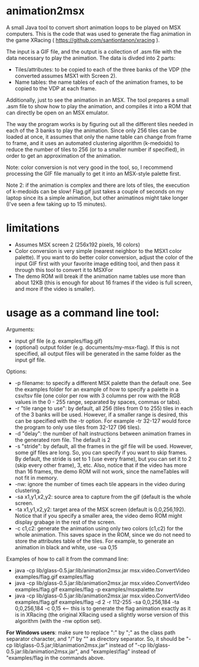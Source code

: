 # animation2msx

A small Java tool to convert short animation loops to be played on MSX computers. This is the code that was used to generate the flag animation in the game XRacing ( https://github.com/santiontanon/xracing ).

The input is a GIF file, and the output is a collection of .asm file with the data necessary to play the animation. The data is divded into 2 parts:
- Tiles/attributes: to be copied to each of the three banks of the VDP (the converted assumes MSX1 with Screen 2).
- Name tables: the name tables of each of the animation frames, to be copied to the VDP at each frame. 

Additionally, just to see the animation in an MSX. The tool prepares a small .asm file to show how to play the animation, and compiles it into a ROM that can directly be open on an MSX emulator.

The way the program works is by figuring out all the different tiles needed in each of the 3 banks to play the animation. Since only 256 tiles can be loaded at once, it assumes that only the name table can change from frame to frame, and it uses an automated clustering algorithm (k-medoids) to reduce the number of tiles to 256 (or to a smaller number if specified), in order to get an approximation of the animation.

Note: color conversion is not very good in the tool, so, I recommend processing the GIF file manually to get it into an MSX-style palette first.

Note 2: if the animation is complex and there are lots of tiles, the execution of k-medoids can be slow! Flag.gif just takes a couple of seconds on my laptop since its a simple animation, but other animatinos might take longer (I've seen a few taking up to 15 minutes).

# limitations

- Assumes MSX screen 2 (256x192 pixels, 16 colors)
- Color conversion is very simple (nearest neighbor to the MSX1 color palette). If you want to do better color conversion, adjust the color of the input GIF first with your favorite image editing tool, and then pass it through this tool to convert it to MSXFor
- The demo ROM will break if the animation name tables use more than about 12KB (this is enough for about 16 frames if the video is full screen, and more if the video is smaller).

# usage as a command line tool:

Arguments:
- input gif file (e.g. examples/flag.gif)
- (optional) output folder (e.g. documents/my-msx-flag). If this is not specified, all output files will be generated in the same folder as the input gif file.

Options:
- -p filename: to specify a different MSX palette than the default one. See the examples folder for an example of how to specify a palette in a csv/tsv file (one color per row with 3 columns per row with the RGB values in the 0 - 255 range, separated by spaces, commas or tabs).
- -r "tile range to use": by default, all 256 (tiles from 0 to 255) tiles in each of the 3 banks will be used. However, if a smaller range is desired, this can be specified with the -tr option. For example -tr 32-127 would force the program to only use tiles from 32-127 (96 tiles).
- -d "delay": the number of halt instructions between animation frames in the generated rom file. The default is 2
- -s "stride": by default, all the frames in the gif file will be used. However, some gif files are long. So, you can specify if you want to skip frames. By default, the stride is set to 1 (use every frame), but you can set it to 2 (skip every other frame), 3, etc. Also, notice that if the video has more than 16 frames, the demo ROM will not work, since the nameTables will not fit in memory.
- -nw: ignore the number of times each tile appears in the video during clustering.
- -sa x1,y1,x2,y2: source area to capture from the gif (default is the whole screen.
- -ta x1,y1,x2,y2: target area of the MSX screen (default is 0,0,256,192). Notice that if you specify a smaller area, the video demo ROM might display grabage in the rest of the screen.
- -c c1,c2: generate the animation using only two colors (c1,c2) for the whole animation. This saves space in the ROM, since we do not need to store the attributes table of the tiles. For example, to generate an animation in black and white, use -ua 0,15

Examples of how to call it from the command line:
- java -cp lib/glass-0.5.jar:lib/animation2msx.jar msx.video.ConvertVideo examples/flag.gif examples/flag
- java -cp lib/glass-0.5.jar:lib/animation2msx.jar msx.video.ConvertVideo examples/flag.gif examples/flag -p examples/msxpalette.tsv
- java -cp lib/glass-0.5.jar:lib/animation2msx.jar msx.video.ConvertVideo examples/flag.gif examples/flag -d 2 -r 112-255 -sa 0,0,256,184 -ta 0,0,256,184 -c 0,15   <-- this is to generate the flag animation exactly as it is in XRacing (the original XRacing used a slightly worse version of this algorithm (with the -nw option set).

**For Windows users**: make sure to replace ":" by ";" as the class path separator character, and "/" by "\" as directory separator. So, it should be "-cp lib\glass-0.5.jar;lib\animation2msx.jar" instead of "-cp lib/glass-0.5.jar:lib/animation2msx.jar", and "examples\flag" instead of "examples/flag in the commands above.
